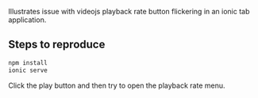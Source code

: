 Illustrates issue with videojs playback rate button flickering in an ionic tab application.

## Steps to reproduce

```bash
npm install
ionic serve
```

Click the play button and then try to open the playback rate menu.
